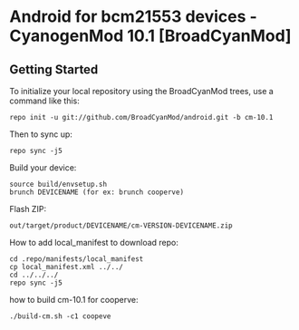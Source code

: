 Android for bcm21553 devices - CyanogenMod 10.1 [BroadCyanMod]
===========

Getting Started
---------------

To initialize your local repository using the BroadCyanMod trees, use a command like this:

    repo init -u git://github.com/BroadCyanMod/android.git -b cm-10.1

Then to sync up:

    repo sync -j5

Build your device:

    source build/envsetup.sh
    brunch DEVICENAME (for ex: brunch cooperve)

Flash ZIP:

    out/target/product/DEVICENAME/cm-VERSION-DEVICENAME.zip

How to add local_manifest to download repo:

    cd .repo/manifests/local_manifest
    cp local_manifest.xml ../../
    cd ../../../
    repo sync -j5 

how to build cm-10.1 for cooperve:

    ./build-cm.sh -c1 coopeve
